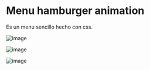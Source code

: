 # Menu hamburger animation
Es un menu sencillo hecho con css.

![image](https://user-images.githubusercontent.com/53599271/173809299-6bc89f55-ff7c-4748-bb06-f3616f5d5f3d.png)

![image](https://user-images.githubusercontent.com/53599271/173809365-0d3f8661-57d6-421b-adc4-1123acb81794.png)

![image](https://user-images.githubusercontent.com/53599271/173809436-d45f5306-aa0e-4b9d-bd65-762d375aea1a.png)

